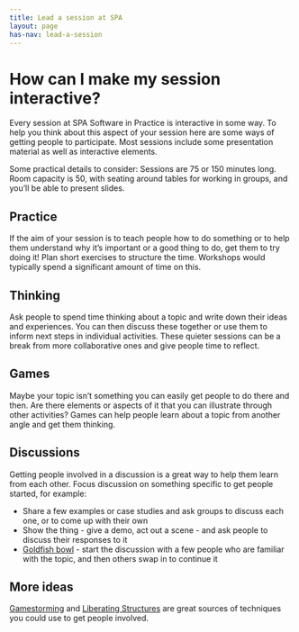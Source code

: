 ```yaml
---
title: Lead a session at SPA
layout: page
has-nav: lead-a-session
---
```


<h1>How can I make my session interactive?</h1>
<p>Every session at SPA Software in Practice is interactive in some way. To help you think about this aspect of your session here are some ways of getting people to participate. Most sessions include some presentation material as well as interactive elements.</p>
<p>Some practical details to consider: Sessions are 75 or 150 minutes long. Room capacity is 50, with seating around tables for working in groups, and you’ll be able to present slides.</p>
<h2>Practice</h2>
<p>If the aim of your session is to teach people how to do something or to help them understand why it’s important or a good thing to do, get them to try doing it! Plan short exercises to structure the time. Workshops would typically spend a significant amount of time on this.</p>
<h2>Thinking</h2>
<p>Ask people to spend time thinking about a topic and write down their ideas and experiences. You can then discuss these together or use them to inform next steps in individual activities. These quieter sessions can be a break from more collaborative ones and give people time to reflect.</p>
<h2>Games</h2>
<p>Maybe your topic isn’t something you can easily get people to do there and then. Are there elements or aspects of it that you can illustrate through other activities? Games can help people learn about a topic from another angle and get them thinking.</p>
<h2>Discussions</h2>
<p>Getting people involved in a discussion is a great way to help them learn from each other. Focus discussion on something specific to get people started, for example:</p>
<ul>
<li>Share a few examples or case studies and ask groups to discuss each one, or to come up with their own</li>
<li>Show the thing - give a demo, act out a scene - and ask people to discuss their responses to it</li>
<li><a href="https://en.wikipedia.org/wiki/Fishbowl_(conversation)">Goldfish bowl</a> - start the discussion with a few people who are familiar with the topic, and then others swap in to continue it</li>
</ul>
<h2>More ideas</h2>
<p><a href="http://gamestorming.com/">Gamestorming</a> and <a href="http://www.liberatingstructures.com/">Liberating Structures</a> are great sources of techniques you could use to get people involved.</p>
